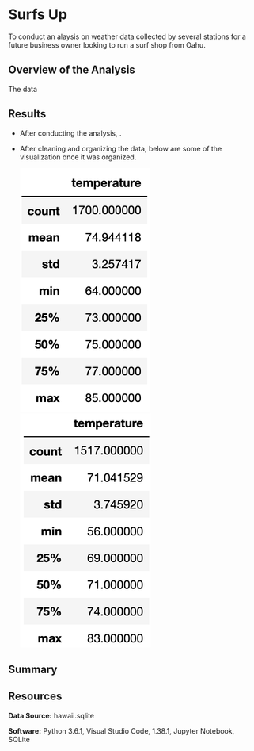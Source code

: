 # Surfs Up

To conduct an alaysis on weather data collected by several stations for a future business owner looking to run a surf shop from Oahu.  

## Overview of the Analysis

The data 

## Results 

- After conducting the analysis, . 

- After cleaning and organizing the data, below are some of the visualization once it was organized.  

	![alt text](https://github.com/Karenjakins/Surfs_up/blob/main/Resources/June%20Temperatures.png "June Temperatures")
	![alt text](https://github.com/Karenjakins/Surfs_up/blob/main/Resources/December%20Temperatures.png "December Temperatures")

## Summary 




## Resources

**Data Source:** hawaii.sqlite

**Software:** Python 3.6.1, Visual Studio Code, 1.38.1, Jupyter Notebook, SQLite